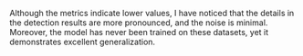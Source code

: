 Although the metrics indicate lower values, I have noticed that the details in the detection results are more pronounced, and the noise is minimal. Moreover, the model has never been trained on these datasets, yet it demonstrates excellent generalization.
